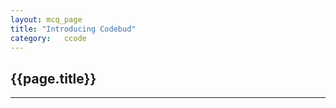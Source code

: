 ```yaml
---
layout: mcq_page
title: "Introducing Codebud"
category:	ccode
---
```

<h2 id="getting-started" class="clay">{{page.title}}</h2>
<hr class="large orange" />